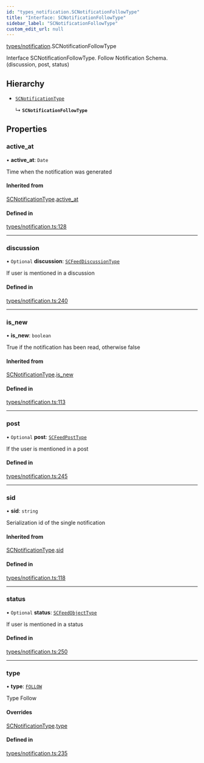 ```yaml
---
id: "types_notification.SCNotificationFollowType"
title: "Interface: SCNotificationFollowType"
sidebar_label: "SCNotificationFollowType"
custom_edit_url: null
---
```


[types/notification](../modules/types_notification.md).SCNotificationFollowType

Interface SCNotificationFollowType.
Follow Notification Schema.
(discussion, post, status)

## Hierarchy

- [`SCNotificationType`](types_notification.SCNotificationType.md)

  ↳ **`SCNotificationFollowType`**

## Properties

### active\_at

• **active\_at**: `Date`

Time when the notification was generated

#### Inherited from

[SCNotificationType](types_notification.SCNotificationType.md).[active_at](types_notification.SCNotificationType.md#active_at)

#### Defined in

[types/notification.ts:128](https://github.com/selfcommunity/community-ui/blob/c7df98e/packages/sc-core/src/types/notification.ts#L128)

___

### discussion

• `Optional` **discussion**: [`SCFeedDiscussionType`](types_feed.SCFeedDiscussionType.md)

If user is mentioned in a discussion

#### Defined in

[types/notification.ts:240](https://github.com/selfcommunity/community-ui/blob/c7df98e/packages/sc-core/src/types/notification.ts#L240)

___

### is\_new

• **is\_new**: `boolean`

True if the notification has been read, otherwise false

#### Inherited from

[SCNotificationType](types_notification.SCNotificationType.md).[is_new](types_notification.SCNotificationType.md#is_new)

#### Defined in

[types/notification.ts:113](https://github.com/selfcommunity/community-ui/blob/c7df98e/packages/sc-core/src/types/notification.ts#L113)

___

### post

• `Optional` **post**: [`SCFeedPostType`](types_feed.SCFeedPostType.md)

If the user is mentioned in a post

#### Defined in

[types/notification.ts:245](https://github.com/selfcommunity/community-ui/blob/c7df98e/packages/sc-core/src/types/notification.ts#L245)

___

### sid

• **sid**: `string`

Serialization id of the single notification

#### Inherited from

[SCNotificationType](types_notification.SCNotificationType.md).[sid](types_notification.SCNotificationType.md#sid)

#### Defined in

[types/notification.ts:118](https://github.com/selfcommunity/community-ui/blob/c7df98e/packages/sc-core/src/types/notification.ts#L118)

___

### status

• `Optional` **status**: [`SCFeedObjectType`](types_feed.SCFeedObjectType.md)

If user is mentioned in a status

#### Defined in

[types/notification.ts:250](https://github.com/selfcommunity/community-ui/blob/c7df98e/packages/sc-core/src/types/notification.ts#L250)

___

### type

• **type**: [`FOLLOW`](../enums/types_notification.SCNotificationTypologyType.md#follow)

Type Follow

#### Overrides

[SCNotificationType](types_notification.SCNotificationType.md).[type](types_notification.SCNotificationType.md#type)

#### Defined in

[types/notification.ts:235](https://github.com/selfcommunity/community-ui/blob/c7df98e/packages/sc-core/src/types/notification.ts#L235)
